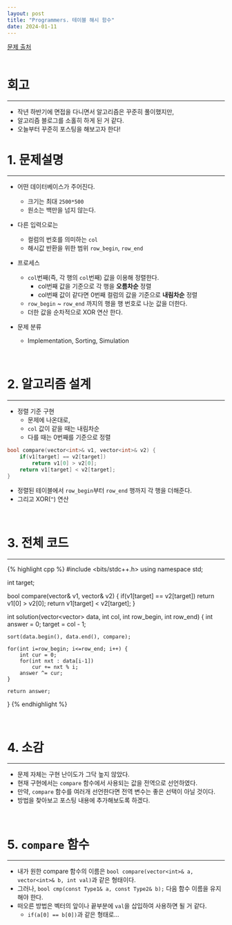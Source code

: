 ```yaml
---
layout: post
title: "Programmers. 테이블 해시 함수"
date: 2024-01-11
---
```


[문제 출처](https://school.programmers.co.kr/learn/courses/30/lessons/147354) <br/><br/>

# 회고
<hr>

- 작년 하반기에 면접을 다니면서 알고리즘은 꾸준히 풀이했지만,
- 알고리즘 블로그를 소홀히 하게 된 거 같다.
- 오늘부터 꾸준히 포스팅을 해보고자 한다!

# 1. 문제설명
<hr>

- 어떤 데이터베이스가 주어진다.
  - 크기는 최대 `2500*500`
  - 원소는 백만을 넘지 않는다.
- 다른 입력으로는 
  - 컬럼의 번호를 의미하는 `col`
  - 해시값 반환을 위한 범위 `row_begin`, `row_end`
- 프로세스
  - `col`번째(즉, 각 행의 `col`번째) 값을 이용해 정렬한다.
    - col번째 값을 기준으로 각 행을 **오름차순** 정렬
    - col번째 값이 같다면 0번째 컬럼의 값을 기준으로 **내림차순** 정렬
  - `row_begin` ~ `row_end` 까지의 행을 행 번호로 나눈 값을 더한다.
  - 더한 값을 순차적으로 XOR 연산 한다.


- 문제 분류
  - Implementation, Sorting, Simulation


<br/>

# 2. 알고리즘 설계
<hr>

- 정렬 기준 구현
  - 문제에 나온대로, 
  - `col` 값이 같을 때는 내림차순
  - 다를 때는 0번째를 기준으로 정렬

```cpp
bool compare(vector<int>& v1, vector<int>& v2) {
    if(v1[target] == v2[target])
        return v1[0] > v2[0];
    return v1[target] < v2[target];
}
```

- 정렬된 테이블에서 `row_begin`부터 `row_end` 행까지 각 행을 더해준다.
- 그리고 XOR(`^`) 연산


<br/>

# 3. 전체 코드
<hr>

{% highlight cpp %}
#include <bits/stdc++.h>
using namespace std;

int target;

bool compare(vector<int>& v1, vector<int>& v2) {
    if(v1[target] == v2[target])
        return v1[0] > v2[0];
    return v1[target] < v2[target];
}

int solution(vector<vector<int>> data, int col, int row_begin, int row_end) {
    int answer = 0;
    target = col - 1;
    
    sort(data.begin(), data.end(), compare);
    
    for(int i=row_begin; i<=row_end; i++) {
        int cur = 0;
        for(int nxt : data[i-1])
            cur += nxt % i;
        answer ^= cur;
    }
    
    return answer;
}
{% endhighlight %}

<br/>

# 4. 소감
<hr>

- 문제 자체는 구현 난이도가 그닥 높지 않았다.
- 현재 구현에서는 `compare` 함수에서 사용되는 값을 전역으로 선언하였다.
- 만약, `compare` 함수를 여러개 선언한다면 전역 변수는 좋은 선택이 아닐 것이다.
- 방법을 찾아보고 포스팅 내용에 추가해보도록 하겠다.

<br/>

# 5. `compare` 함수
<hr>

- 내가 원한 compare 함수의 이름은 `bool compare(vector<int>& a, vector<int>& b, int val)`과 같은 형태이다.
- 그러나, `bool cmp(const Type1& a, const Type2& b);` 다음 함수 이름을 유지해야 한다.
- 떠오른 방법은 벡터의 앞이나 끝부분에 `val`을 삽입하여 사용하면 될 거 같다.
  - `if(a[0] == b[0])`과 같은 형태로...
